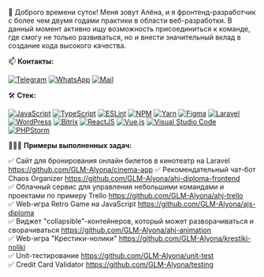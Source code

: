 👋 Доброго времени суток! Меня зовут Алёна, и я фронтенд-разработчик с более чем двумя годами практики в области веб-разработки. В данный момент активно ищу возможность присоединиться к команде, где смогу не только развиваться, но и внести значительный вклад в создание кода высокого качества.

📫 **Контакты:**

[![Telegram](https://img.shields.io/badge/-Telegram-111?style=for-the-badge&logo=Telegram&color=linen)](https://t.me/glm_alyona) [![WhatsApp](https://img.shields.io/badge/-WhatsApp-111?style=for-the-badge&logo=WhatsApp&color=linen)](https://wa.me/79852446427) [![Mail](https://img.shields.io/badge/-Mail-111?style=for-the-badge&logo=Thunderbird&color=linen)](mailto:glmalyona@gmail.com)


🛠️ **Стек:**

[![JavaScript](https://img.shields.io/badge/-JavaScript-111?style=for-the-badge&logo=JavaScript&color=teal&logoColor=white)](https://developer.mozilla.org/en-US/docs/Web/JavaScript) [![TypeScript](https://img.shields.io/badge/-TypeScript-111?style=for-the-badge&logo=TypeScript&color=teal&logoColor=white)](https://www.typescriptlang.org/) [![ESLint](https://img.shields.io/badge/-ESLint-111?style=for-the-badge&logo=ESLint&color=teal&logoColor=white)](https://eslint.org/) [![NPM](https://img.shields.io/badge/-NPM-111?style=for-the-badge&logo=NPM&color=teal&logoColor=white)](https://www.npmjs.com/) [![Yarn](https://img.shields.io/badge/-Yarn-111?style=for-the-badge&logo=Yarn&color=teal&logoColor=white)](https://yarnpkg.com/) [![Figma](https://img.shields.io/badge/-Figma-111?style=for-the-badge&logo=Figma&color=teal&logoColor=white)](https://www.figma.com/) [![Laravel](https://img.shields.io/badge/-Laravel-111?style=for-the-badge&logo=Laravel&color=teal&logoColor=white)](https://laravel.com/) [![WordPress](https://img.shields.io/badge/-WordPress-111?style=for-the-badge&logo=WordPress&color=teal&logoColor=white)](https://wordpress.org/) [![Bitrix](https://img.shields.io/badge/-Bitrix-111?style=for-the-badge&logo=Bitrix&color=teal&logoColor=white)](https://www.bitrix24.com/) [![ReactJS](https://img.shields.io/badge/-ReactJS-111?style=for-the-badge&logo=React&color=teal&logoColor=white)](https://reactjs.org/) [![Vue.js](https://img.shields.io/badge/-Vue.js-111?style=for-the-badge&logo=Vue.js&color=teal&logoColor=white)](https://vuejs.org/) [![Visual Studio Code](https://img.shields.io/badge/-Visual%20Studio%20Code-111?style=for-the-badge&logo=VisualStudioCode&color=teal&logoColor=white)](https://code.visualstudio.com/) [![PHPStorm](https://img.shields.io/badge/-PHPStorm-111?style=for-the-badge&logo=PHPStorm&color=teal&logoColor=white)](https://www.jetbrains.com/phpstorm/)  

👩🏻‍💻 **Примеры выполненных задач:**

✅ Сайт для бронирования онлайн билетов в кинотеатр на Laravel https://github.com/GLM-Alyona/cinema-app
✅ Рекомендательный чат-бот Chaos Organizer https://github.com/GLM-Alyona/ahj-diploma-frontend  
✅ Облачный сервис для управления небольшими командами и проектами по примеру Trello https://github.com/GLM-Alyona/ahj-trello  
✅ Web-игра Retro Game на JavaScript https://github.com/GLM-Alyona/ajs-diploma  
✅ Виджет "collapsible"-контейнеров, который может разворачиваться и сворачиваться https://github.com/GLM-Alyona/ahj-animation  
✅ Web-игра "Крестики-нолики" https://github.com/GLM-Alyona/krestiki-noliki  
✅ Unit-тестирование https://github.com/GLM-Alyona/unit-test  
✅ Credit Card Validator https://github.com/GLM-Alyona/testing  

